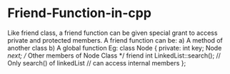 # Friend-Function-in-cpp
Like friend class, a friend function can be given special grant to access private and protected members.
A friend function can be: 
a) A method of another class 
b) A global function 
Eg: 
class Node 
{ 
   private: 
      int key; Node *next; 
       /* Other members of Node Class */ 
      friend int LinkedList::search(); // Only search() of linkedList // can access internal members
};
